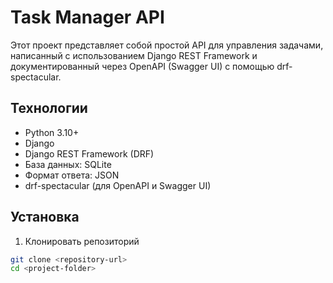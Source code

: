 # Task Manager API

Этот проект представляет собой простой API для управления задачами, написанный с использованием Django REST Framework и документированный через OpenAPI (Swagger UI) с помощью drf-spectacular.

## Технологии

- Python 3.10+
- Django  
- Django REST Framework (DRF)
- База данных: SQLite
- Формат ответа: JSON
- drf-spectacular (для OpenAPI и Swagger UI)  

## Установка

1. Клонировать репозиторий  
```bash
git clone <repository-url>
cd <project-folder>
